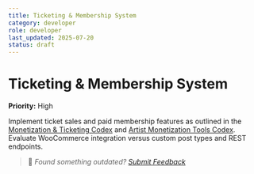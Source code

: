 ```yaml
---
title: Ticketing & Membership System
category: developer
role: developer
last_updated: 2025-07-20
status: draft
---
```

# Ticketing & Membership System

**Priority:** High

Implement ticket sales and paid membership features as outlined in the [Monetization & Ticketing Codex](../guides/developer/monetization-ticketing-codex.md) and [Artist Monetization Tools Codex](../guides/developer/artist-monetization-tools-codex.md). Evaluate WooCommerce integration versus custom post types and REST endpoints.

> 💬 *Found something outdated? [Submit Feedback](../feedback.md)*
